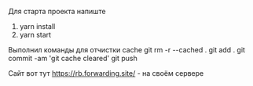 Для старта проекта напиште 
1. yarn install
2. yarn start

Выполнил команды для отчистки cache
git rm -r --cached .
git add .
git commit -am 'git cache cleared'
git push


Сайт вот тут https://rb.forwarding.site/ - на своём сервере